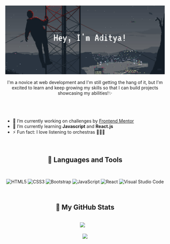 ![Pixelated Banner](https://github.com/adityaphasu/AdityaPhasu/blob/main/images/banner.png)

<p align="center">I'm a novice at web development and I'm still getting the hang of it, but I'm excited to learn and keep growing my skills so that I can build projects showcasing my abilities!✨
</p>

#

<br>

- 🔭 I’m currently working on challenges by [Frontend Mentor](https://www.frontendmentor.io)
- 🌱 I’m currently learning **Javascript** and **React.js**
- ⚡ Fun fact: I love listening to orchestras :violin::musical_note::musical_score:

<br>

<!------------------------------------------------------------------------------------------------------------------------>


<h2 align="center"> 🧰 Languages and Tools </h2>

<br>

<div align="center">

![HTML5](https://img.shields.io/badge/html5-%23E34F26.svg?style=for-the-badge&logo=html5&logoColor=white)
![CSS3](https://img.shields.io/badge/css3-%231572B6.svg?style=for-the-badge&logo=css3&logoColor=white)
![Bootstrap](https://img.shields.io/badge/bootstrap-%23563D7C.svg?style=for-the-badge&logo=bootstrap&logoColor=white)
![JavaScript](https://img.shields.io/badge/javascript-%23323330.svg?style=for-the-badge&logo=javascript&logoColor=%23F7DF1E)
![React](https://img.shields.io/badge/react-%2320232a.svg?style=for-the-badge&logo=react&logoColor=%2361DAFB)
![Visual Studio Code](https://img.shields.io/badge/Visual%20Studio%20Code-0078d7.svg?style=for-the-badge&logo=visual-studio-code&logoColor=white)

</div>

<br>

<!------------------------------------------------------------------------------------------------------------------------------>

<h2 align="center">👾 My GitHub Stats</h2>

<br>

<div align="center">

<img style="height: auto; width: 41%;" class="img" src="https://github-readme-stats.vercel.app/api?username=adityaphasu&show_icons=true&theme=dracula" />
&nbsp;
&nbsp;
</div>

<br>

<div align="center">
  
<img class="img" src="https://github-readme-streak-stats.herokuapp.com?user=adityaphasu&theme=dracula" />
  
</div>
